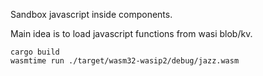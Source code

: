 Sandbox javascript inside components.

Main idea is to load javascript functions from wasi blob/kv.

```
cargo build
wasmtime run ./target/wasm32-wasip2/debug/jazz.wasm
```
